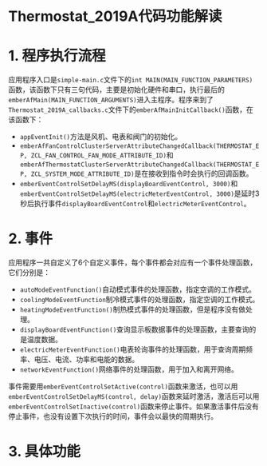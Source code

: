 # Thermostat_2019A代码功能解读
# 1. 程序执行流程
应用程序入口是`simple-main.c`文件下的`int MAIN(MAIN_FUNCTION_PARAMETERS)`函数，该函数下只有三句代码，主要是初始化硬件和串口，执行最后的` emberAfMain(MAIN_FUNCTION_ARGUMENTS)`进入主程序。程序来到了`Thermostat_2019A_callbacks.c`文件下的`emberAfMainInitCallback()`函数，在该函数下：
- `appEventInit()`方法是风机、电表和阀门的初始化。
- `emberAfFanControlClusterServerAttributeChangedCallback(THERMOSTAT_EP, ZCL_FAN_CONTROL_FAN_MODE_ATTRIBUTE_ID)`和`emberAfThermostatClusterServerAttributeChangedCallback(THERMOSTAT_EP, ZCL_SYSTEM_MODE_ATTRIBUTE_ID)`是在接收到指令时会执行的回调函数。
- `emberEventControlSetDelayMS(displayBoardEventControl, 3000)`和`emberEventControlSetDelayMS(electricMeterEventControl, 3000)`是延时3秒后执行事件`displayBoardEventControl`和`electricMeterEventControl`。
# 2. 事件
应用程序一共自定义了6个自定义事件，每个事件都会对应有一个事件处理函数，它们分别是：
- `autoModeEventFunction()`自动模式事件的处理函数，指定空调的工作模式。
- `coolingModeEventFunction`制冷模式事件的处理函数，指定空调的工作模式。
- `heatingModeEventFunction()`制热模式事件的处理函数，但是程序没有做处理。
- `displayBoardEventFunction()`查询显示板数据事件的处理函数，主要查询的是温度数据。
- `electricMeterEventFunction()`电表轮询事件的处理函数，用于查询周期频率、电压、电流、功率和电能的数据。
- `networkEventFunction()`网络事件的处理函数，用于加入和离开网络。

事件需要用`emberEventControlSetActive(control)`函数来激活，也可以用`emberEventControlSetDelayMS(control, delay)`函数来延时激活，激活后可以用`emberEventControlSetInactive(control)`函数来停止事件。如果激活事件后没有停止事件，也没有设置下次执行的时间，事件会以最快的周期执行。
# 3. 具体功能
